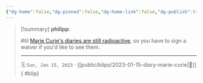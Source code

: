 ```yaml
---
{"dg-home":false,"dg-pinned":false,"dg-home-link":false,"dg-publish":true,"type":"blip","created-date":"2023-01-15T00:00:00","disabled rules":["yaml-title","yaml-title-alias","file-name-heading"],"title":"philipp @ 2023-01-15","dg-permalink":"2023/01/15/diary-marie-curie/","updated-date":"2025-04-30T22:28:14","dg-path":"blips/2023-01-15-diary-marie-curie.md","permalink":"/2023/01/15/diary-marie-curie/","dgPassFrontmatter":true,"created":"2023-01-15T00:00:00","updated":"2025-04-30T22:28:14"}
---
```


> [!summary] **philipp**:
>
> #til
> [Marie Curie's diaries are still radioactive](https://twitter.com/EurekaKreuzwort/status/1613785442293321729?cxt=HHwWgsC4-efTqOUsAAAA), so you have to sign a waiver if you'd like to see them.
> - - -
>
> 🗓️ `Sun, Jan 15, 2023` · [[public/blips/2023-01-15-diary-marie-curie\|🔗]]
{ #blip}

